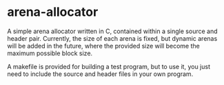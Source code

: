 # arena-allocator

A simple arena allocator written in C, contained within a single source and header pair.
Currently, the size of each arena is fixed, but dynamic arenas will be added in the future, where the provided size will become the maximum possible block size.

A makefile is provided for building a test program, but to use it, you just need to include the source and header files in your own program.
